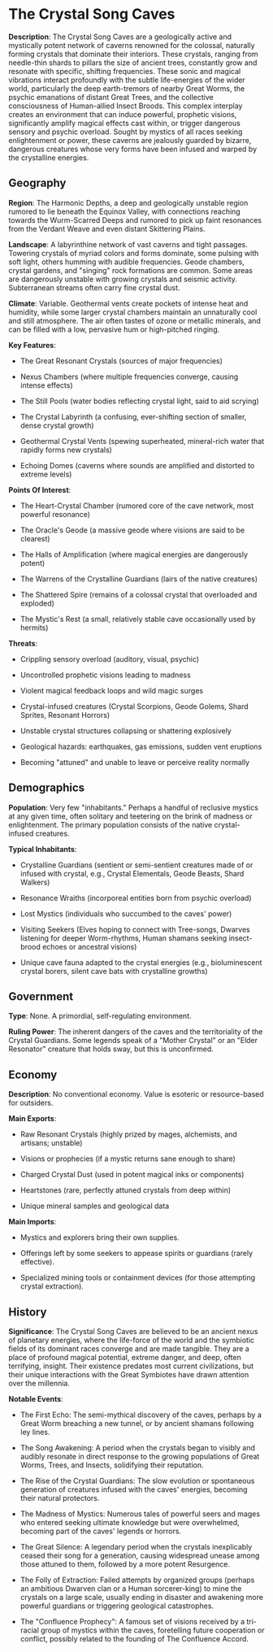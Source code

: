 
# The Crystal Song Caves
**Description**: The Crystal Song Caves are a geologically active and mystically potent network of caverns renowned for the colossal, naturally forming crystals that dominate their interiors. These crystals, ranging from needle-thin shards to pillars the size of ancient trees, constantly grow and resonate with specific, shifting frequencies. These sonic and magical vibrations interact profoundly with the subtle life-energies of the wider world, particularly the deep earth-tremors of nearby Great Worms, the psychic emanations of distant Great Trees, and the collective consciousness of Human-allied Insect Broods. This complex interplay creates an environment that can induce powerful, prophetic visions, significantly amplify magical effects cast within, or trigger dangerous sensory and psychic overload. Sought by mystics of all races seeking enlightenment or power, these caverns are jealously guarded by bizarre, dangerous creatures whose very forms have been infused and warped by the crystalline energies.


## Geography
**Region**: The Harmonic Depths, a deep and geologically unstable region rumored to lie beneath the Equinox Valley, with connections reaching towards the Wurm-Scarred Deeps and rumored to pick up faint resonances from the Verdant Weave and even distant Skittering Plains.

**Landscape**: A labyrinthine network of vast caverns and tight passages. Towering crystals of myriad colors and forms dominate, some pulsing with soft light, others humming with audible frequencies. Geode chambers, crystal gardens, and "singing" rock formations are common. Some areas are dangerously unstable with growing crystals and seismic activity. Subterranean streams often carry fine crystal dust.

**Climate**: Variable. Geothermal vents create pockets of intense heat and humidity, while some larger crystal chambers maintain an unnaturally cool and still atmosphere. The air often tastes of ozone or metallic minerals, and can be filled with a low, pervasive hum or high-pitched ringing.

**Key Features**:
- The Great Resonant Crystals (sources of major frequencies)

- Nexus Chambers (where multiple frequencies converge, causing intense effects)

- The Still Pools (water bodies reflecting crystal light, said to aid scrying)

- The Crystal Labyrinth (a confusing, ever-shifting section of smaller, dense crystal growth)

- Geothermal Crystal Vents (spewing superheated, mineral-rich water that rapidly forms new crystals)

- Echoing Domes (caverns where sounds are amplified and distorted to extreme levels)

**Points Of Interest**:
- The Heart-Crystal Chamber (rumored core of the cave network, most powerful resonance)

- The Oracle's Geode (a massive geode where visions are said to be clearest)

- The Halls of Amplification (where magical energies are dangerously potent)

- The Warrens of the Crystalline Guardians (lairs of the native creatures)

- The Shattered Spire (remains of a colossal crystal that overloaded and exploded)

- The Mystic's Rest (a small, relatively stable cave occasionally used by hermits)

**Threats**:
- Crippling sensory overload (auditory, visual, psychic)

- Uncontrolled prophetic visions leading to madness

- Violent magical feedback loops and wild magic surges

- Crystal-infused creatures (Crystal Scorpions, Geode Golems, Shard Sprites, Resonant Horrors)

- Unstable crystal structures collapsing or shattering explosively

- Geological hazards: earthquakes, gas emissions, sudden vent eruptions

- Becoming "attuned" and unable to leave or perceive reality normally


## Demographics
**Population**: Very few "inhabitants." Perhaps a handful of reclusive mystics at any given time, often solitary and teetering on the brink of madness or enlightenment. The primary population consists of the native crystal-infused creatures.

**Typical Inhabitants**:
- Crystalline Guardians (sentient or semi-sentient creatures made of or infused with crystal, e.g., Crystal Elementals, Geode Beasts, Shard Walkers)

- Resonance Wraiths (incorporeal entities born from psychic overload)

- Lost Mystics (individuals who succumbed to the caves' power)

- Visiting Seekers (Elves hoping to connect with Tree-songs, Dwarves listening for deeper Worm-rhythms, Human shamans seeking insect-brood echoes or ancestral visions)

- Unique cave fauna adapted to the crystal energies (e.g., bioluminescent crystal borers, silent cave bats with crystalline growths)


## Government
**Type**: None. A primordial, self-regulating environment.

**Ruling Power**: The inherent dangers of the caves and the territoriality of the Crystal Guardians. Some legends speak of a "Mother Crystal" or an "Elder Resonator" creature that holds sway, but this is unconfirmed.


## Economy
**Description**: No conventional economy. Value is esoteric or resource-based for outsiders.

**Main Exports**:
- Raw Resonant Crystals (highly prized by mages, alchemists, and artisans; unstable)

- Visions or prophecies (if a mystic returns sane enough to share)

- Charged Crystal Dust (used in potent magical inks or components)

- Heartstones (rare, perfectly attuned crystals from deep within)

- Unique mineral samples and geological data

**Main Imports**:
- Mystics and explorers bring their own supplies.

- Offerings left by some seekers to appease spirits or guardians (rarely effective).

- Specialized mining tools or containment devices (for those attempting crystal extraction).


## History
**Significance**: The Crystal Song Caves are believed to be an ancient nexus of planetary energies, where the life-force of the world and the symbiotic fields of its dominant races converge and are made tangible. They are a place of profound magical potential, extreme danger, and deep, often terrifying, insight. Their existence predates most current civilizations, but their unique interactions with the Great Symbiotes have drawn attention over the millennia.

**Notable Events**:
- The First Echo: The semi-mythical discovery of the caves, perhaps by a Great Worm breaching a new tunnel, or by ancient shamans following ley lines.

- The Song Awakening: A period when the crystals began to visibly and audibly resonate in direct response to the growing populations of Great Worms, Trees, and Insects, solidifying their reputation.

- The Rise of the Crystal Guardians: The slow evolution or spontaneous generation of creatures infused with the caves' energies, becoming their natural protectors.

- The Madness of Mystics: Numerous tales of powerful seers and mages who entered seeking ultimate knowledge but were overwhelmed, becoming part of the caves' legends or horrors.

- The Great Silence: A legendary period when the crystals inexplicably ceased their song for a generation, causing widespread unease among those attuned to them, followed by a more potent Resurgence.

- The Folly of Extraction: Failed attempts by organized groups (perhaps an ambitious Dwarven clan or a Human sorcerer-king) to mine the crystals on a large scale, usually ending in disaster and awakening more powerful guardians or triggering geological catastrophes.

- The "Confluence Prophecy": A famous set of visions received by a tri-racial group of mystics within the caves, foretelling future cooperation or conflict, possibly related to the founding of The Confluence Accord.

